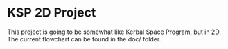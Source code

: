 # KSP 2D Project

This project is going to be somewhat like Kerbal Space Program, but in 2D. The current flowchart can be found in the doc/ folder.